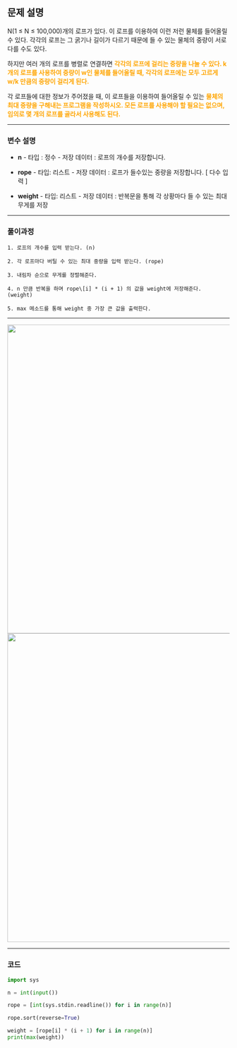 ## 문제 설명
N(1 ≤ N ≤ 100,000)개의 로프가 있다. 이 로프를 이용하여 이런 저런 물체를 들어올릴 수 있다. 각각의 로프는 그 굵기나 길이가 다르기 때문에 들 수 있는 물체의 중량이 서로 다를 수도 있다.

하지만 여러 개의 로프를 병렬로 연결하면 <span style="color:orange; font-weight:bold">각각의 로프에 걸리는 중량을 나눌 수 있다. k개의 로프를 사용하여 중량이 w인 물체를 들어올릴 때, 각각의 로프에는 모두 고르게 w/k 만큼의 중량이 걸리게 된다.</span>

각 로프들에 대한 정보가 주어졌을 때, 이 로프들을 이용하여 들어올릴 수 있는 <span style="color:orange; font-weight:bold">물체의 최대 중량을 구해내는 프로그램을 작성하시오. 모든 로프를 사용해야 할 필요는 없으며, 임의로 몇 개의 로프를 골라서 사용해도 된다.</span>

---
### 변수 설명
   
   - **n**
    - 타입 : 정수
    - 저장 데이터 : 로프의 개수를 저장합니다.
    
   - **rope**
   	- 타입: 리스트
    - 저장 데이터 : 로프가 들수있는 중량을 저장합니다. \[ 다수 입력 ]
    
   - **weight**
   	- 타입: 리스트
    - 저장 데이터 : 반복문을 통해 각 상황마다 들 수 있는 최대무게를 저장 
    
 ---
 ### 풀이과정

```text
1. 로프의 개수를 입력 받는다. (n)

2. 각 로프마다 버틸 수 있는 최대 중량을 입력 받는다. (rope)

3. 내림차 순으로 무게를 정렬해준다.

4. n 만큼 반복을 하며 rope\[i] * (i + 1) 의 값을 weight에 저장해준다. (weight)

5. max 메소드를 통해 weight 중 가장 큰 값을 출력한다.
```
---
<img src=https://images.velog.io/images/soshin_dev/post/84f50cac-b545-4e79-b852-33246b60b3da/image.png style="height:700px">
<img src=https://images.velog.io/images/soshin_dev/post/18bd274f-412a-4cd7-93c0-f873d86e40da/image.png style="height:700px">

---

### 코드
```python
import sys

n = int(input())

rope = [int(sys.stdin.readline()) for i in range(n)]

rope.sort(reverse=True)

weight = [rope[i] * (i + 1) for i in range(n)]
print(max(weight))
```
